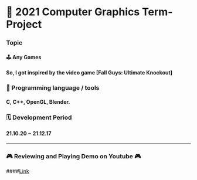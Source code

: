 # 🚀 2021 Computer Graphics Term-Project

### Topic 
#### 🕹️ Any Games
#### So, I got inspired by the video game [Fall Guys: Ultimate Knockout]

### 💽 Programming language / tools
#### C, C++, OpenGL, Blender.

### 🗓️ Development Period
#### 21.10.20 ~ 21.12.17

***

### 🎮 Reviewing and Playing Demo on Youtube 🎮 
####[Link](https://youtu.be/tG_n6tfj5Sk)
